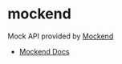 # mockend
Mock API provided by [Mockend](https://mockend.com/)

- [Mockend Docs](https://docs.mockend.com/)
